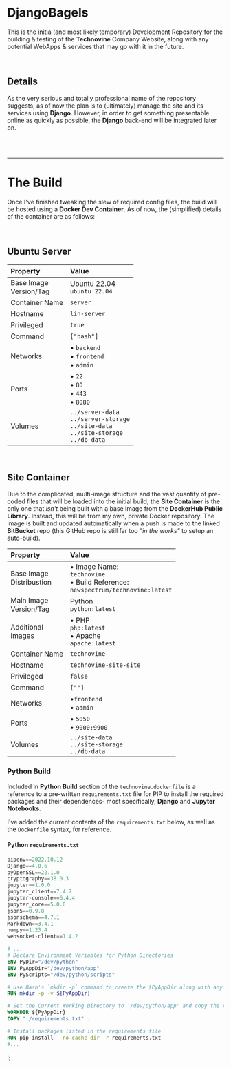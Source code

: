 # DjangoBagels

This is the initia (and most likely temporary) Development Repository for the building & testing of the __Technovine__ Company Website, along with any potential WebApps & services that may go with it in the future.


<br />

## Details

As the very serious and totally professional name of the repository suggests, as of now the plan is to (ultimately) manage the site and its services using __Django__. However, in order to get something presentable online as quickly as possible, the __Django__ back-end will be integrated later on.



<br /><br />

---

# The Build

Once I've finished tweaking the slew of required config files, the build will be hosted using a __Docker Dev Container__. As of now, the (simplified) details of the container are as follows:


<br />

## Ubuntu Server

| Property | Value |
| :--- | :--- |
| Base Image<br />Version/Tag | Ubuntu 22.04<br />`ubuntu:22.04` |
| Container Name | `server` |
| Hostname | `lin-server` |
| Privileged | `true` |
| Command | `["bash"]` |
| Networks | • `backend`<br />• `frontend`<br />• `admin` |
| Ports | • `22`<br />• `80`<br />• `443`<br />• `8080` |
| Volumes | `../server-data`<br />`../server-storage`<br />`../site-data`<br />`../site-storage`<br />`../db-data` |



<br />

## Site Container

Due to the complicated, multi-image structure and the vast quantity of pre-coded files that will be loaded into the initial build, the __Site Container__ is the only one that *isn't* being built with a base image from the __DockerHub Public Library__. Instead, this will be from my own, private Docker repository. The image is built and updated automatically when a push is made to the linked __BitBucket__ repo (this GitHub repo is still far too *"in the works"* to setup an auto-build).

| Property | Value |
| :--- | :--- |
| Base Image<br />Distribustion | • Image Name:<br />`technovine` <br />• Build Reference:<br />`newspectrum/technovine:latest` |
| Main Image<br />Version/Tag | Python<br />`python:latest` |
| Additional<br />Images | • PHP <br />`php:latest` <br />• Apache <br />`apache:latest` |
| Container Name | `technovine` |
| Hostname | `technovine-site-site` |
| Privileged | `false` |
| Command | `[""]` |
| Networks | •`frontend`<br />• `admin` |
| Ports | • `5050`<br />• `9000:9900`<br /> |
| Volumes | `../site-data`<br />`../site-storage`<br />`../db-data` |


### Python Build

Included in __Python Build__ section of the `technovine.dockerfile` is a reference to a pre-written `requirements.txt` file for PIP to install the required packages and their dependences- most specifically, __Django__ and __Jupyter Notebooks__.

I've added the current contents of the `requirements.txt` below, as well as the `Dockerfile` syntax, for reference.

#### Python `requirements.txt`

```python
pipenv==2022.10.12
Django==4.0.6
pyOpenSSL==22.1.0
cryptography==38.0.3
jupyter==1.0.0      
jupyter_client==7.4.7
jupyter-console==6.4.4
jupyter_core==5.0.0
json5==0.9.8
jsonschema==4.7.1
Markdown==3.4.1
numpy==1.23.4
websocket-client==1.4.2
```

```dockerfile
# ...
# Declare Environment Variables for Python Directories
ENV PyDir="/dev/python"
ENV PyAppDir="/dev/python/app"
ENV PyScripts="/dev/python/scripts"

# Use Bash's `mkdir -p` command to create the $PyAppDir along with any missing parent directories (because they are, in fact,  all missing).
RUN mkdir -p -v ${PyAppDir}

# Set the Current Working Directory to '/dev/python/app' and copy the requirements file (located in the root of the docker base image)
WORKDIR ${PyAppDir}
COPY "./requirements.txt" .

# Install packages listed in the requirements file
RUN pip install --no-cache-dir -r requirements.txt
#...
```


<!-- 

★ Code Blocks
```python

```

```dockerfile

```

```yaml

```

```json

```

```bash

```

```powershell

```

```markdown

```

```html

```

```css

```

```less

```

```sass

```

```scss

```

```javascript

```

```typescript

```





| Property | Value |
| :--- | :--- |
| text | `value` |
| text | `value` |
| text | `value` |
| text | `value` |
| text | `value` |
| text | `value` |
| Additional<br />Images | Image <br />`dist:tag` <br /><br />Image <br />`dist:tag` <br /><br /> |
| text | • `text`<br />• `text`<br />• `text`<br />• `text` |
| <b>Property</b> | <b>Inner-Title</b><br />• `text`<br />• `text`<br />• `text` |


 -->

 l;

